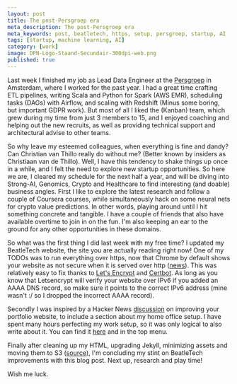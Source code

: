 ```yaml
---
layout: post
title: The post-Persgroep era
meta_description: The post-Persgroep era
meta_keywords: post, beatletech, https, setup, persgroep, startup, AI
tags: [startup, machine learning, AI]
category: [work]
image: DPN-Logo-Staand-Secundair-300dpi-web.png
published: true
---
```


Last week I finished my job as Lead Data Engineer at the [Persgroep](https://persgroep.nl) in Amsterdam, where
I worked for the past year. I had a great time crafting ETL pipelines, writing Scala and Python for Spark (AWS
EMR), scheduling tasks (DAGs) with Airflow, and scaling with Redshift (Minus some boring, but important GDPR
work). But most of all I liked the (Kanban) team, which grew during my time from just 3 members to 15, and I
enjoyed coaching and helping out the new recruits, as well as providing technical support and architectural advise to other teams.

So why leave my esteemed colleagues, when everything is fine and dandy? Can Christian van Thillo really do
without me? (Better known by insiders as Christiaan van de Thillo). Well, I have this tendency to shake things
up once in a while, and I felt the need to explore new startup opportunities. So here we are, I cleared my
schedule for the next half a year, and will be diving into Strong-AI, Genomics, Crypto and Healthcare to find
interesting (and doable) business angles. First I like to explore the latest research and follow a couple of
Coursera courses, while simultaneously hack on some neural nets for crypto value predictions. In other words,
playing around until I hit something concrete and tangible. I have a couple of friends that also have
available overtime to join in on the fun. I'm also keeping an ear to the ground for any other opportunities in
these domains.

So what was the first thing I did last week with my free time? I updated my BeatleTech website, the site you
are actually reading right now! One of my TODOs was to run everything over https, now that Chrome by default
shows your website as not secure when it is served over http
([news](https://www.theverge.com/2018/2/8/16991254/chrome-not-secure-marked-http-encryption-ssl)). This was
relatively easy to fix thanks to [Let's Encrypt](https://letsencrypt.org/) and
[Certbot](https://certbot.eff.org/). As long as you know that Letsencrypt will verify your website over IPv6
if you added an AAAA DNS record, so make sure it points to the correct IPv6 address (mine wasn't :/ so I
dropped the incorrect AAAA record).

Secondly I was inspired by a Hacker News [discussion](https://news.ycombinator.com/item?id=17671490) on improving
your portfolio website, to include a section about my home office setup. I have spent many hours perfecting my
work setup, so it was only logical to also write about it. You can find it
[here](https://beatletech.com/Setup) and in the top menu.

Finally after cleaning up my HTML, upgrading Jekyll, minimizing assets and moving them to S3
([source](https://github.com/beatlevic/beatletech)), I'm concluding my stint on BeatleTech improvements with
this blog post. Next up, research and play time!

Wish me luck.
